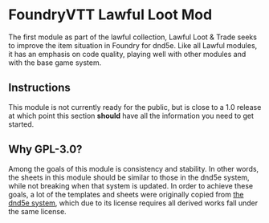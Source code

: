 # FoundryVTT Lawful Loot Mod

The first module as part of the lawful collection, Lawful Loot & Trade seeks to improve the item situation in Foundry for dnd5e. Like all Lawful modules, it has an emphasis on code quality, playing well with other modules and with the base game system.

## Instructions

This module is not currently ready for the public, but is close to a 1.0 release at which point this section **should** have all the information you need to get started.

## Why GPL-3.0?

Among the goals of this module is consistency and stability. In other words, the sheets in this module should be similar to those in the dnd5e system, while not breaking when that system is updated. In order to achieve these goals, a lot of the templates and sheets were originally copied from [the dnd5e system](https://gitlab.com/foundrynet/dnd5e), which due to its license requires all derived works fall under the same license.
